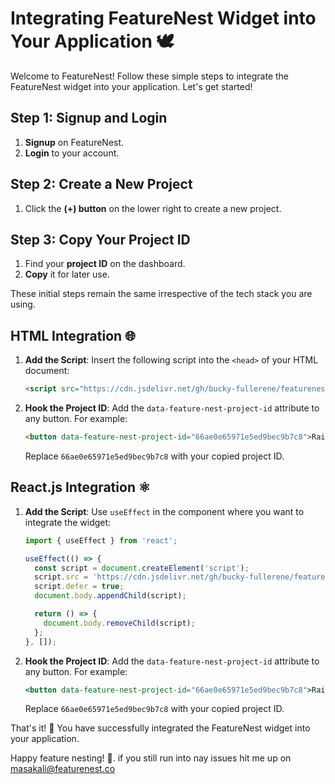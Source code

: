 # Integrating FeatureNest Widget into Your Application 🕊️

Welcome to FeatureNest! Follow these simple steps to integrate the FeatureNest widget into your application. Let's get started!

## Step 1: Signup and Login
1. **Signup** on FeatureNest.
2. **Login** to your account.

## Step 2: Create a New Project
1. Click the **(+) button** on the lower right to create a new project.

## Step 3: Copy Your Project ID
1. Find your **project ID** on the dashboard.
2. **Copy** it for later use.

These initial steps remain the same irrespective of the tech stack you are using.

## HTML Integration 🌐

1. **Add the Script**: Insert the following script into the `<head>` of your HTML document:

    ```html
    <script src="https://cdn.jsdelivr.net/gh/bucky-fullerene/featurenest-widget-pub@non-prod/featurenest.js"></script>
    ```

2. **Hook the Project ID**: Add the `data-feature-nest-project-id` attribute to any button. For example:

    ```html
    <button data-feature-nest-project-id="66ae0e65971e5ed9bec9b7c8">Raise a FR</button>
    ```

   Replace `66ae0e65971e5ed9bec9b7c8` with your copied project ID.

## React.js Integration ⚛️

1. **Add the Script**: Use `useEffect` in the component where you want to integrate the widget:

    ```jsx
    import { useEffect } from 'react';

    useEffect(() => {
      const script = document.createElement('script');
      script.src = 'https://cdn.jsdelivr.net/gh/bucky-fullerene/featurenest-widget-pub@non-prod/featurenest.js';
      script.defer = true;
      document.body.appendChild(script);

      return () => {
        document.body.removeChild(script);
      };
    }, []);
    ```

2. **Hook the Project ID**: Add the `data-feature-nest-project-id` attribute to any button. For example:

    ```jsx
    <button data-feature-nest-project-id="66ae0e65971e5ed9bec9b7c8">Raise a FR</button>
    ```

   Replace `66ae0e65971e5ed9bec9b7c8` with your copied project ID.

That's it! 🎉 You have successfully integrated the FeatureNest widget into your application.

Happy feature nesting! 🚀. if you still run into nay issues hit me up on masakali@featurenest.co
